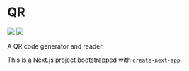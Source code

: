 # QR

![](https://img.shields.io/github/license/anivanchen/qr?color=brightgreen&style=for-the-badge)
![](https://img.shields.io/github/workflow/status/anivanchen/qr/Build%20and%20Deploy?style=for-the-badge)

A QR code generator and reader.

This is a [Next.js](https://nextjs.org/) project bootstrapped with [`create-next-app`](https://github.com/vercel/next.js/tree/canary/packages/create-next-app).

